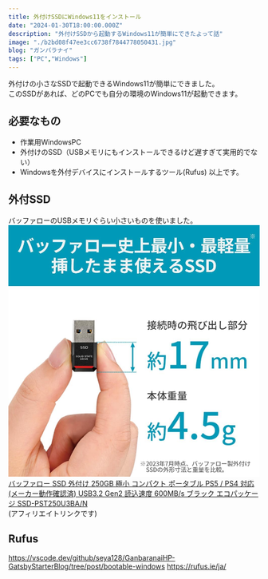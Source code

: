 ```yaml
---
title: 外付けSSDにWindows11をインストール
date: "2024-01-30T18:00:00.000Z"
description: "外付けSSDから起動するWindows11が簡単にできたよって話"
image: "./b2bd08f47ee3cc6738f7844778050431.jpg"
blog: "ガンバラナイ"
tags: ["PC","Windows"]
---
```

外付けの小さなSSDで起動できるWindows11が簡単にできました。  
このSSDがあれば、どのPCでも自分の環境のWindows11が起動できます。

## 必要なもの

* 作業用WindowsPC
* 外付けのSSD（USBメモリにもインストールできるけど遅すぎて実用的でない）
* Windowsを外付デバイスにインストールするツール(Rufus)
以上です。

## 外付SSD

バッファローのUSBメモリぐらい小さいものを使いました。  
![](61hKHKFgOmL._AC_SL1000_.jpg)  
[バッファロー SSD 外付け 250GB 極小 コンパクト ポータブル PS5 / PS4 対応 (メーカー動作確認済) USB3.2 Gen2 読込速度 600MB/s ブラック エコパッケージ SSD-PST250U3BA/N](https://amzn.to/42k5yu3)  
(アフィリエイトリンクです)


## Rufus

https://vscode.dev/github/seya128/GanbaranaiHP-GatsbyStarterBlog/tree/post/bootable-windows
https://rufus.ie/ja/
